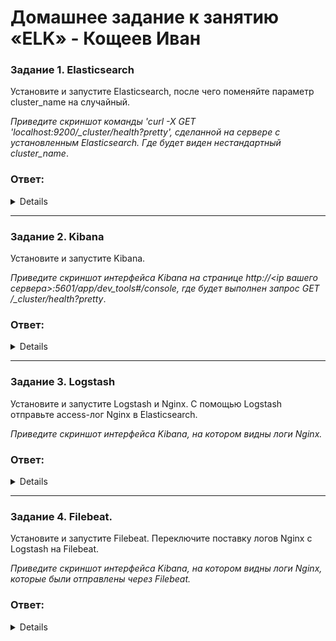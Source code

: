 # Домашнее задание к занятию «ELK» - Кощеев Иван

### Задание 1. Elasticsearch 

Установите и запустите Elasticsearch, после чего поменяйте параметр cluster_name на случайный. 

*Приведите скриншот команды 'curl -X GET 'localhost:9200/_cluster/health?pretty', сделанной на сервере с установленным Elasticsearch. Где будет виден нестандартный cluster_name*.

### Ответ:

<details>

![image1](https://github.com/SirSeoPro/10-03/blob/main/1.png)

</details>

---

### Задание 2. Kibana

Установите и запустите Kibana.

*Приведите скриншот интерфейса Kibana на странице http://<ip вашего сервера>:5601/app/dev_tools#/console, где будет выполнен запрос GET /_cluster/health?pretty*.

### Ответ:

<details>

```
wget https://mirror.yandex.ru/mirrors/elastic/8/pool/main/k/kibana/kibana-8.17.3-amd64.deb
dpkg -i kibana-8.17.3-amd64.deb
```

![image2](https://github.com/SirSeoPro/10-03/blob/main/2.png)

</details>

---

### Задание 3. Logstash

Установите и запустите Logstash и Nginx. С помощью Logstash отправьте access-лог Nginx в Elasticsearch. 

*Приведите скриншот интерфейса Kibana, на котором видны логи Nginx.*

### Ответ:

<details>

Мной был установлен logstash и произведенна попытка создать 2 вида yaml файлов. К сожалению ни одна из них не привела к тому, что внутри kibana появился индекс nginx. 
</br>
yaml 1: /etc/logstash/conf.d/nginx.conf

```

input {
  file {
    path => "/var/log/nginx/access.log"
    start_position => "beginning"
  }
}

filter {
  grok {
    match => { "message" => "%{COMBINEDAPACHELOG}" }
  }
}

output {
  elasticsearch {
    hosts => ["localhost:9200"]
    index => "nginx-access-logs-%{+YYYY.MM.dd}"
  }
  stdout { codec => rubydebug }
}

```

</br>
yaml2: etc/logstash/conf.d/logstash.conf

```

input {
  file {
    path => "/var/log/nginx/access.log"
    start_position => "beginning"
 }
}

filter {
  grok {
    match => { "message" => "%{IPORHOST:remote_ip} - %{DATA:user_name}
\[%{HTTPDATE:access_time}\] \"%{WORD:http_method} %{DATA:url}
HTTP/%{NUMBER:http_version}\" %{NUMBER:response_code} %{NUMBER:body_sent_bytes}
\"%{DATA:referrer}\" \"%{DATA:agent}\"" }
    }
    mutate {
         remove_field => [ "host" ]
    }
}


output {
  elasticsearch {
  hosts => "localhost:9200"
  data_stream => "true"

```

</br>

Почему не видит индексы - не понимаю

![image5](https://github.com/SirSeoPro/10-03/blob/main/5.png)

</details>

---

### Задание 4. Filebeat. 

Установите и запустите Filebeat. Переключите поставку логов Nginx с Logstash на Filebeat. 

*Приведите скриншот интерфейса Kibana, на котором видны логи Nginx, которые были отправлены через Filebeat.*

### Ответ:

<details>
Создадим файл /etc/logstash/conf.d/nginx.conf

```

input {
  file {
    path => "/var/log/nginx/access.log"
    start_position => "beginning"
    sincedb_path => "/dev/null"
  }
}

filter {
  grok {
    match => { "message" => "%{COMBINEDAPACHELOG}" }
  }
  date {
    match => [ "timestamp", "dd/MMM/yyyy:HH:mm:ss Z" ]
  }
}

output {
  elasticsearch {
    hosts => ["http://localhost:9200"]
    index => "nginx-logs-%{+YYYY.MM.dd}"
  }
}

```

![image3](https://github.com/SirSeoPro/10-03/blob/main/3.png)
![image4](https://github.com/SirSeoPro/10-03/blob/main/4.png)

</details>

